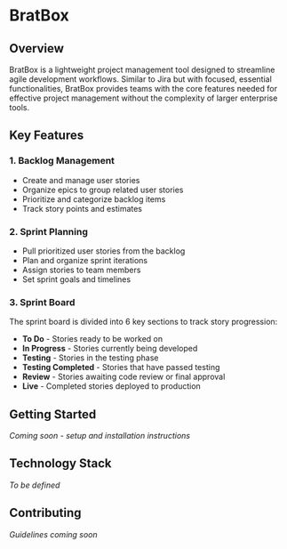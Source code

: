 # BratBox

## Overview

BratBox is a lightweight project management tool designed to streamline agile development workflows. Similar to Jira but with focused, essential functionalities, BratBox provides teams with the core features needed for effective project management without the complexity of larger enterprise tools.

## Key Features

### 1. Backlog Management
- Create and manage user stories
- Organize epics to group related user stories
- Prioritize and categorize backlog items
- Track story points and estimates

### 2. Sprint Planning
- Pull prioritized user stories from the backlog
- Plan and organize sprint iterations
- Assign stories to team members
- Set sprint goals and timelines

### 3. Sprint Board
The sprint board is divided into 6 key sections to track story progression:

- **To Do** - Stories ready to be worked on
- **In Progress** - Stories currently being developed
- **Testing** - Stories in the testing phase
- **Testing Completed** - Stories that have passed testing
- **Review** - Stories awaiting code review or final approval
- **Live** - Completed stories deployed to production

## Getting Started

*Coming soon - setup and installation instructions*

## Technology Stack

*To be defined*

## Contributing

*Guidelines coming soon*